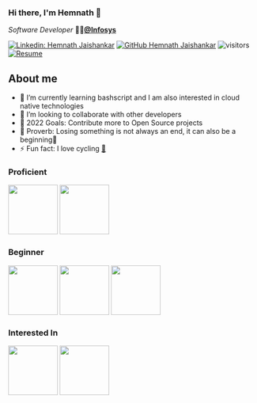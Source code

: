 ### Hi there, I'm Hemnath 👋

_Software Developer_ 🧑‍💻<a href="https://www.infosys.com/" target="_blank"><b>@Infosys</b></a>

[![Linkedin: Hemnath Jaishankar](https://img.shields.io/badge/-Hemnath-blue?style=flat-square&logo=Linkedin&logoColor=white&link=https://www.linkedin.com/in/hemnath-jaishankar/)](https://www.linkedin.com/in/hemnath-jaishankar)
[![GitHub Hemnath Jaishankar](https://img.shields.io/github/followers/SriHemnath?label=follow&style=social)](https://github.com/SriHemnath)
![visitors](https://visitor-badge.glitch.me/badge?page_id=SriHemnath.visitor-badge)
[![Resume](https://img.shields.io/badge/Resume-Download-brightgreen)](https://drive.google.com/file/d/1RWbnqN_0eBlksdkDEfNRdoBs_tLjzo0r/view?usp=sharing)

## About me

- 🌱 I’m currently learning bashscript and I am also interested in cloud native technologies
- 👯 I’m looking to collaborate with other developers
- 🥅 2022 Goals: Contribute more to Open Source projects
- 🙂 Proverb: Losing something is not always an end, it can also be a beginning💪
- ⚡ Fun fact: I love cycling <a href="https://www.strava.com/athletes/83250173" target="_blank"><b>🚴</b></a>

### Proficient

<code><a href="https://go.dev/" target="_blank"><img height="100" src="https://www.vectorlogo.zone/logos/golang/golang-official.svg"></a></code>
<code><a href="https://spring.io/" target="_blank"><img height="100" src="https://www.vectorlogo.zone/logos/springio/springio-icon.svg"></a></code>

### Beginner

<code><a href="https://grpc.io/" target="_blank"><img height="100" src="https://www.vectorlogo.zone/logos/grpcio/grpcio-ar21.svg"></a></code>
<code><a href="https://www.docker.com/" target="\_blank"><img height="100" src="https://www.vectorlogo.zone/logos/docker/docker-icon.svg"></a></code>
<code><a href="https://kubernetes.io/" target="_blank"><img height="100" src="https://www.vectorlogo.zone/logos/kubernetes/kubernetes-icon.svg"></a></code>

### Interested In

<code><a href="https://cloud.google.com/" target="_blank"><img height="100" src="https://www.vectorlogo.zone/logos/google_cloud/google_cloud-icon.svg"></a></code>
<code><a href="https://cloud.google.com/" target="_blank"><img height="100" src="https://www.vectorlogo.zone/logos/graphql/graphql-icon.svg"></a></code>

[instagram]: https://www.instagram.com/hemnath_j
[facebook]: https://www.facebook.com/hemnath.jaishankar
[linkedin]: https://www.linkedin.com/in/hemnath-jaishankar
[github]: https://github.com/SriHemnath
[vscode]: https://code.visualstudio.com
[sql]: https://www.oracle.com/in/database/technologies/appdev/sqldeveloper-landing.html
[mysql]: https://www.mysql.com
[gitlab]: https://gitlab.com/HemnathJaishankar
[java]: https://www.java.com/en
[go]: https://go.dev
<!--
**SriHemnath/SriHemnath** is a ✨ _special_ ✨ repository because its `README.md` (this file) appears on your GitHub profile.

Here are some ideas to get you started:

- 🔭 I’m currently working on ...
- 🌱 I’m currently learning ...
- 👯 I’m looking to collaborate on ...
- 🤔 I’m looking for help with ...
- 💬 Ask me about ...
- 📫 How to reach me: ...
- 😄 Pronouns: ...
- ⚡ Fun fact: ...
-->
